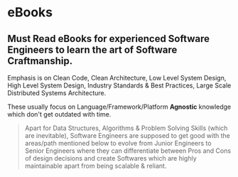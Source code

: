 # eBooks
## Must Read eBooks for experienced Software Engineers to learn the art of Software Craftmanship.

Emphasis is on Clean Code, Clean Architecture, Low Level System Design, High Level System Design, Industry Standards & Best Practices, Large Scale Distributed Systems Architecture.

These usually focus on Language/Framework/Platform **Agnostic** knowledge which don't get outdated with time.

> Apart for Data Structures, Algorithms & Problem Solving Skills (which are inevitable), Software Engineers are supposed to get good with
the areas/path mentioned below to evolve from Junior Engineers to Senior Engineers where they can differentiate between Pros and Cons of design decisions 
and create Softwares which are highly maintainable apart from being scalable & reliant.
